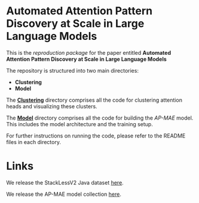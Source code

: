 # Automated Attention Pattern Discovery at Scale in Large Language Models

This is the *reproduction package* for the paper entitled **Automated Attention Pattern Discovery at Scale in Large Language Models**

The repository is structured into two main directories:
- **Clustering**
-  **Model** 

The [**Clustering**](./Clustering) directory comprises all the code for clustering attention heads and visualizing these clusters.

The [**Model**](./Model) directory comprises all the code for building the *AP-MAE* model. This includes the model architecture and the training setup.

For further instructions on running the code, please refer to the README files in each directory. 

# Links

We release the StackLessV2 Java dataset [here](https://huggingface.co/datasets/LaughingLogits/Stackless_Java_V2).

We release the AP-MAE model collection [here](https://huggingface.co/collections/LaughingLogits/ap-mae-models-66b27a73536bb1306d55c4c4).
